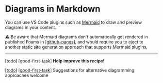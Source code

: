 # Diagrams in Markdown

You can use VS Code plugins such as [Mermaid](https://marketplace.visualstudio.com/items?itemName=bierner.markdown-mermaid) to draw and preview diagrams in your content.

⚠️ Be aware that Mermaid diagrams don't automatically get rendered in published Foams in [[github-pages]], and would require you to eject to another static site generation approach that supports Mermaid plugins.

---

[[todo]] [[good-first-task]] **Help improve this recipe!** 

[[todo]] [[good-first-task]] Suggestions for alternative diagramming approaches welcome

[//begin]: # "Autogenerated link references for markdown compatibility"
[github-pages]: github-pages.md "Github Pages"
[todo]: todo.md "Todo"
[good-first-task]: good-first-task.md "Good First Task"
[//end]: # "Autogenerated link references"
